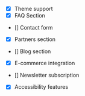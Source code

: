 - [x]	Theme support
- [x]	FAQ Section
- []	Contact form
- [x]	Partners section
- []	Blog section
- [x]	E-commerce integration
- []	Newsletter subscription
- [x]	Accessibility features
